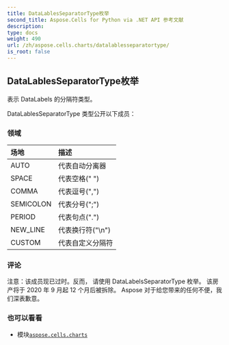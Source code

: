 ```yaml
---
title: DataLablesSeparatorType枚举
second_title: Aspose.Cells for Python via .NET API 参考文献
description:
type: docs
weight: 490
url: /zh/aspose.cells.charts/datalablesseparatortype/
is_root: false
---
```

## DataLablesSeparatorType枚举
表示 DataLabels 的分隔符类型。



DataLablesSeparatorType 类型公开以下成员：

### 领域
|场地|描述|
| :- | :- |
| AUTO |代表自动分离器|
| SPACE |代表空格(" ")|
| COMMA |代表逗号(",")|
| SEMICOLON |代表分号(";")|
| PERIOD |代表句点(".")|
| NEW_LINE |代表换行符("\n")|
| CUSTOM |代表自定义分隔符|



### 评论

注意：该成员现已过时。反而，
请使用 DataLabelsSeparatorType 枚举。
该房产将于 2020 年 9 月起 12 个月后被拆除。
Aspose 对于给您带来的任何不便，我们深表歉意。

### 也可以看看
* 模块[`aspose.cells.charts`](..)
